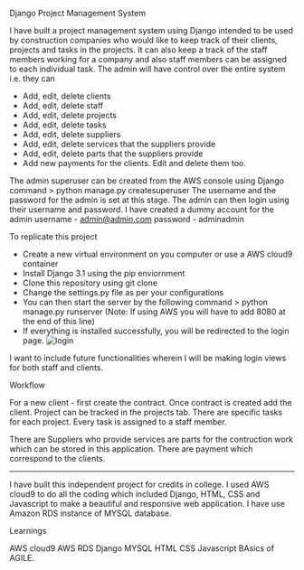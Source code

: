 Django Project Management System

I have built a project management system using Django intended to be used by construction companies who would like to keep track of their clients, projects and tasks in the projects. It can also keep a track of the staff members working for a company and also staff members can be assigned to each individual task. 
The admin will have control over the entire system i.e. they can
- Add, edit, delete clients
- Add, edit, delete staff
- Add, edit, delete projects
- Add, edit, delete tasks
- Add, edit, delete suppliers
- Add, edit, delete services that the suppliers provide
- Add, edit, delete parts that the suppliers provide
- Add new payments for the clients. Edit and delete them too. 

The admin superuser can be created from the AWS console using Django command > python manage.py createsuperuser
The username and the password for the admin is set at this stage. The admin can then login using their username and password.
I have created a dummy account for the admin
username - admin@admin.com
password - adminadmin

To replicate this project
- Create a new virtual environment on you computer or use a AWS cloud9 container
- Install Django 3.1 using the pip enviornment
- Clone this repository using git clone
- Change the settings.py file as per your configurations
- You can then start the server by the following command > python manage.py runserver (Note: If using AWS you will have to add 8080 at the end of this line)
- If everything is installed successfully, you will be redirected to the login page.
![login](https://user-images.githubusercontent.com/64229911/129592121-da7b2174-98fd-4d4d-adc1-48b5a376882a.PNG)




I want to include future functionalities wherein I will be making login views for both staff and clients.

Workflow

For a new client - first create the contract.
Once contract is created add the client.
Project can be tracked in the projects tab.
There are specific tasks for each project. Every task is assigned to a staff member.

There are Suppliers who provide services are parts for the contruction work which can be stored in this application.
There are payment which correspond to the clients.
____________________________________________________________________________________________________________________

I have built this independent project for credits in college. I used AWS cloud9 to do all the coding which included Django, HTML, CSS and Javascript to make a beautiful and responsive web application. I have use Amazon RDS instance of MYSQL database.

Learnings

AWS cloud9
AWS RDS
Django
MYSQL
HTML
CSS
Javascript
BAsics of AGILE.

